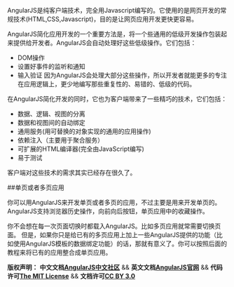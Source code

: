 AngularJS是纯客户端技术，完全用Javascript编写的。它使用的是网页开发的常规技术(HTML,CSS,Javascript)，目的是让网页应用开发更快更容易。

AngularJS简化应用开发的一个重要方法是，将一个些通用的低级开发操作包装起来提供给开发者。AngularJS会自动处理好这些低级操作。它们包括：

*  DOM操作
*  设置好事件的监听和通知
*  输入验证
因为AngularJS会处理大部分这些操作，所以开发者就能更多的专注在应用逻辑上，更少地编写那些重复性的、易错的、低级的代码。

在AngularJS简化开发的同时，它也为客户端带来了一些精巧的技术，它们包括：<!--more-->

*  数据、逻辑、视图的分离
*  数据和视图间的自动绑定
*  通用服务(用可替换的对象实现的通用的应用操作)
*  依赖注入（主要用于聚合服务）
*  可扩展的HTML编译器(完全由JavaScript编写)
*  易于测试

客户端对这些技术的需求其实已经存在很久了。

##单页或者多页应用

你可以用AngularJS来开发单页或者多页的应用，不过主要是用来开发单页的。 AngularJS支持浏览器历史操作，向前向后按钮，单页应用中的收藏操作。

你不会想在每一次页面切换时都载入AngularJS。比如多页应用就常需要切换页面。 但是，如果你只是给已有的多页应用上加上一些AngularJS提供的功能（比如使用AngularJS模板的数据绑定功能）的话，那就有意义了。你可以按照后面的教程来将已有的应用整合成单页应用。

<span class="doc-copyright">**版权声明：** **中文文档[AngularJS中文社区][]** && **英文文档[AngularJS官网][]** && **代码许可[The MIT License][]** && **文档许可[CC BY 3.0][]**</span>

 [AngularJS中文社区]: http://angularjs.cn/
 [AngularJS官网]: http://angularjs.org/
 [The MIT License]: http://baike.baidu.com/view/3159946.htm
 [CC BY 3.0]: http://creativecommons.org/licenses/by/3.0/deed.zh